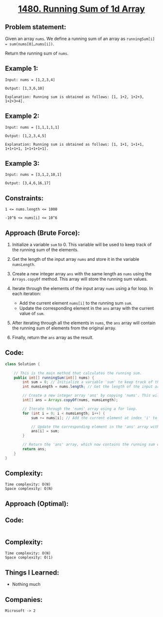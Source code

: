 <h1 align="center"><a href="https://leetcode.com/problems/running-sum-of-1d-array/" target="_blank">1480. Running Sum of 1d Array</a></h1>

## Problem statement:
Given an array `nums`. We define a running sum of an array as `runningSum[i] = sum(nums[0]…nums[i])`.

Return the running sum of `nums`.




## Example 1:

```
Input: nums = [1,2,3,4]

Output: [1,3,6,10]

Explanation: Running sum is obtained as follows: [1, 1+2, 1+2+3, 1+2+3+4].
```

## Example 2:

```
Input: nums = [1,1,1,1,1]

Output: [1,2,3,4,5]

Explanation: Running sum is obtained as follows: [1, 1+1, 1+1+1, 1+1+1+1, 1+1+1+1+1].
```


## Example 3:

```
Input: nums = [3,1,2,10,1]

Output: [3,4,6,16,17]
```


## Constraints:

```
1 <= nums.length <= 1000

-10^6 <= nums[i] <= 10^6
```





## Approach (Brute Force):


1. Initialize a variable `sum` to 0. This variable will be used to keep track of the running sum of the elements.

2. Get the length of the input array `nums` and store it in the variable `numsLength`.

3. Create a new integer array `ans` with the same length as `nums` using the `Arrays.copyOf` method. This array will store the running sum values.

4. Iterate through the elements of the input array `nums` using a for loop. In each iteration:

   - Add the current element `nums[i]` to the running sum `sum`.
   - Update the corresponding element in the `ans` array with the current value of `sum`.

5. After iterating through all the elements in `nums`, the `ans` array will contain the running sum of elements from the original array.

6. Finally, return the `ans` array as the result. 



## Code: 

```java
class Solution {
   
    // This is the main method that calculates the running sum.
    public int[] runningSum(int[] nums) {
        int sum = 0; // Initialize a variable 'sum' to keep track of the running sum.
        int numsLength = nums.length; // Get the length of the input array 'nums'.

        // Create a new integer array 'ans' by copying 'nums'. This will be used to store the running sum.
        int[] ans = Arrays.copyOf(nums, numsLength);

        // Iterate through the 'nums' array using a for loop.
        for (int i = 0; i < numsLength; i++) {
            sum += nums[i]; // Add the current element at index 'i' to the running sum.

            // Update the corresponding element in the 'ans' array with the current running sum.
            ans[i] = sum;
        }

        // Return the 'ans' array, which now contains the running sum of 'nums'.
        return ans;
    }
}
```



## Complexity:

```
Time complexity: O(N)  
Space complexity: O(N)
```






## Approach (Optimal):






## Code: 

```java

```



## Complexity:

```
Time complexity: O(N)  
Space complexity: O(1)
```







## Things I Learned:

- Nothing much
  


## Companies:

```
Microsoft -> 2
```





